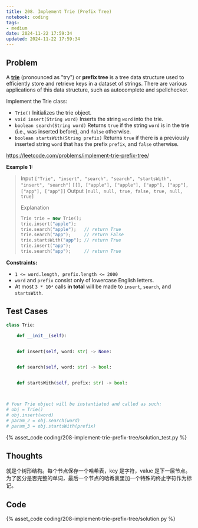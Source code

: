 ```yaml
---
title: 208. Implement Trie (Prefix Tree)
notebook: coding
tags:
- medium
date: 2024-11-22 17:59:34
updated: 2024-11-22 17:59:34
---
```

## Problem

A [**trie**](https://en.wikipedia.org/wiki/Trie) (pronounced as "try") or **prefix tree** is a tree data structure used to efficiently store and retrieve keys in a dataset of strings. There are various applications of this data structure, such as autocomplete and spellchecker.

Implement the Trie class:

- `Trie()` Initializes the trie object.
- `void insert(String word)` Inserts the string `word` into the trie.
- `boolean search(String word)` Returns `true` if the string `word` is in the trie (i.e., was inserted before), and `false` otherwise.
- `boolean startsWith(String prefix)` Returns `true` if there is a previously inserted string `word` that has the prefix `prefix`, and `false` otherwise.

<https://leetcode.com/problems/implement-trie-prefix-tree/>

**Example 1:**

> Input
> `["Trie", "insert", "search", "search", "startsWith", "insert", "search"]`
> `[[], ["apple"], ["apple"], ["app"], ["app"], ["app"], ["app"]]`
> Output
> `[null, null, true, false, true, null, true]`
>
> Explanation
>
> ``` cpp
> Trie trie = new Trie();
> trie.insert("apple");
> trie.search("apple");   // return True
> trie.search("app");     // return False
> trie.startsWith("app"); // return True
> trie.insert("app");
> trie.search("app");     // return True
> ```

**Constraints:**

- `1 <= word.length, prefix.length <= 2000`
- `word` and `prefix` consist only of lowercase English letters.
- At most `3 * 10⁴` calls **in total** will be made to `insert`, `search`, and `startsWith`.

## Test Cases

``` python
class Trie:

    def __init__(self):


    def insert(self, word: str) -> None:


    def search(self, word: str) -> bool:


    def startsWith(self, prefix: str) -> bool:



# Your Trie object will be instantiated and called as such:
# obj = Trie()
# obj.insert(word)
# param_2 = obj.search(word)
# param_3 = obj.startsWith(prefix)
```

{% asset_code coding/208-implement-trie-prefix-tree/solution_test.py %}

## Thoughts

就是个树形结构。每个节点保存一个哈希表，key 是字符，value 是下一层节点。为了区分是否完整的单词，最后一个节点的哈希表里加一个特殊的终止字符作为标记。

## Code

{% asset_code coding/208-implement-trie-prefix-tree/solution.py %}
